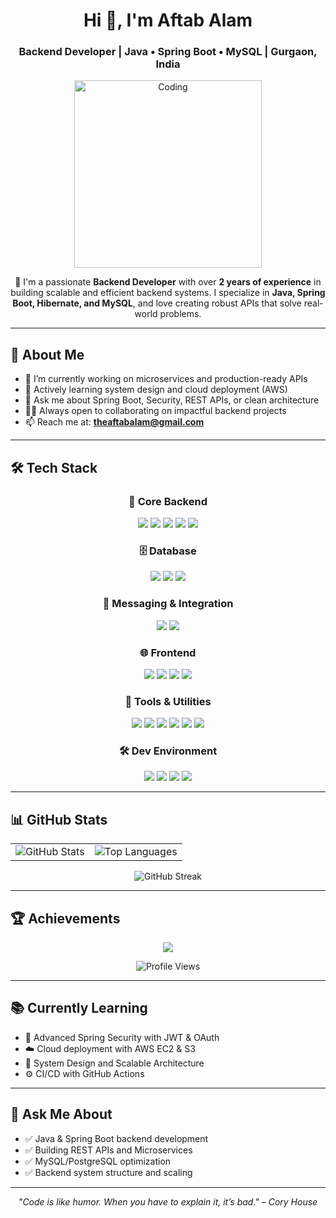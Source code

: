 <h1 align="center">Hi 👋, I'm Aftab Alam</h1>
<h3 align="center">Backend Developer | Java • Spring Boot • MySQL | Gurgaon, India</h3>

<p align="center">
  <img src="https://miro.medium.com/max/2800/0*OJ_EHzpajEM2fR2O" alt="Coding" width="300" />
</p>

<p align="center">
  🚀 I'm a passionate <strong>Backend Developer</strong> with over <strong>2 years of experience</strong> in building scalable and efficient backend systems.  
  I specialize in <strong>Java, Spring Boot, Hibernate, and MySQL</strong>, and love creating robust APIs that solve real-world problems.
</p>

---

## 💼 About Me

- 🔭 I’m currently working on microservices and production-ready APIs  
- 🌱 Actively learning system design and cloud deployment (AWS)  
- 💬 Ask me about Spring Boot, Security, REST APIs, or clean architecture  
- 👨‍💻 Always open to collaborating on impactful backend projects  
- 📫 Reach me at: **theaftabalam@gmail.com**

---

## 🛠️ Tech Stack

<div align="center">

### 🔧 Core Backend
<img src="https://img.shields.io/badge/Java-%23ED8B00.svg?style=for-the-badge&logo=java&logoColor=white" />
<img src="https://img.shields.io/badge/SpringBoot-%236DB33F.svg?style=for-the-badge&logo=springboot&logoColor=white" />
<img src="https://img.shields.io/badge/SpringSecurity-%2300BC8C.svg?style=for-the-badge&logo=springsecurity&logoColor=white" />
<img src="https://img.shields.io/badge/Hibernate-%23318C88.svg?style=for-the-badge&logo=hibernate&logoColor=white" />
<img src="https://img.shields.io/badge/Microservices-%23FF5E00.svg?style=for-the-badge&logo=micro&logoColor=white" />

### 🗄️ Database
<img src="https://img.shields.io/badge/MySQL-%2300f.svg?style=for-the-badge&logo=mysql&logoColor=white" />
<img src="https://img.shields.io/badge/PostgreSQL-%23316192.svg?style=for-the-badge&logo=postgresql&logoColor=white" />
<img src="https://img.shields.io/badge/SQLite-%23003B57.svg?style=for-the-badge&logo=sqlite&logoColor=white" />

### 📡 Messaging & Integration
<img src="https://img.shields.io/badge/Kafka-231F20?style=for-the-badge&logo=apachekafka&logoColor=white" />
<img src="https://img.shields.io/badge/WebSocket-%23007ACC.svg?style=for-the-badge&logo=websockets&logoColor=white" />

### 🌐 Frontend
<img src="https://img.shields.io/badge/React-%2361DAFB.svg?style=for-the-badge&logo=react&logoColor=black" />
<img src="https://img.shields.io/badge/JavaScript-%23F7DF1E.svg?style=for-the-badge&logo=javascript&logoColor=black" />
<img src="https://img.shields.io/badge/HTML5-%23E34F26.svg?style=for-the-badge&logo=html5&logoColor=white" />
<img src="https://img.shields.io/badge/CSS3-%231572B6.svg?style=for-the-badge&logo=css3&logoColor=white" />

### 🧰 Tools & Utilities
<img src="https://img.shields.io/badge/Maven-%23C71A36.svg?style=for-the-badge&logo=apachemaven&logoColor=white" />
<img src="https://img.shields.io/badge/Docker-%230db7ed.svg?style=for-the-badge&logo=docker&logoColor=white" />
<img src="https://img.shields.io/badge/JWT-%23000000.svg?style=for-the-badge&logo=jsonwebtokens&logoColor=white" />
<img src="https://img.shields.io/badge/Lombok-%23ED8B00.svg?style=for-the-badge&logo=lombok&logoColor=white" />
<img src="https://img.shields.io/badge/Postman-%23FF6C37.svg?style=for-the-badge&logo=postman&logoColor=white" />
<img src="https://img.shields.io/badge/Swagger-%2385EA2D.svg?style=for-the-badge&logo=swagger&logoColor=black" />

### 🛠️ Dev Environment
<img src="https://img.shields.io/badge/Git-%23F05032.svg?style=for-the-badge&logo=git&logoColor=white" />
<img src="https://img.shields.io/badge/GitHub-%23121011.svg?style=for-the-badge&logo=github&logoColor=white" />
<img src="https://img.shields.io/badge/IntelliJIDEA-%23000000.svg?style=for-the-badge&logo=intellijidea&logoColor=white" />
<img src="https://img.shields.io/badge/VSCode-%23007ACC.svg?style=for-the-badge&logo=visualstudiocode&logoColor=white" />

</div>

---

## 📊 GitHub Stats

<div align="center">

<table>
  <tr>
    <td>
      <img src="https://github-readme-stats.vercel.app/api?username=theaftabalam&show_icons=true&theme=default" alt="GitHub Stats" />
    </td>
    <td>
      <img src="https://github-readme-stats.vercel.app/api/top-langs/?username=theaftabalam&layout=compact&theme=default" alt="Top Languages" />
    </td>
  </tr>
</table>

<img src="https://github-readme-streak-stats-eight.vercel.app/?user=TheAftabAlam&theme=default" alt="GitHub Streak" />

</div>

---

## 🏆 Achievements

<p align="center">
  <img src="https://github-profile-trophy.vercel.app/?username=theaftabalam&theme=gruvbox&no-frame=true&no-bg=true" />
</p>

<p align="center">
  <img src="https://komarev.com/ghpvc/?username=theaftabalam&label=Profile%20Views&color=0e75b6&style=flat" alt="Profile Views" />
</p>

---

## 📚 Currently Learning

- 🔐 Advanced Spring Security with JWT & OAuth
- ☁️ Cloud deployment with AWS EC2 & S3
- 🧠 System Design and Scalable Architecture
- ⚙️ CI/CD with GitHub Actions

---

## 💬 Ask Me About

- ✅ Java & Spring Boot backend development
- ✅ Building REST APIs and Microservices
- ✅ MySQL/PostgreSQL optimization
- ✅ Backend system structure and scaling

---

<p align="center">
  <em>"Code is like humor. When you have to explain it, it’s bad." – Cory House</em>
</p>
